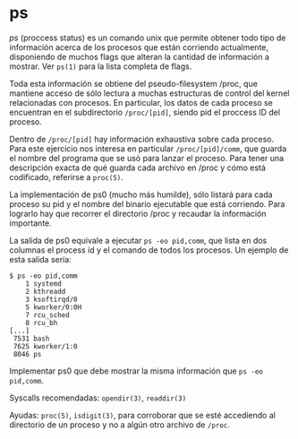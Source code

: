 # ps

*ps* (proccess status) es un comando unix que permite obtener todo tipo de información acerca de los procesos que están corriendo actualmente, disponiendo de muchos flags que alteran la cantidad de información a mostrar. Ver `ps(1)` para la lista completa de flags.

Toda esta información se obtiene del pseudo-filesystem /proc, que mantiene acceso de sólo lectura a muchas estructuras de control del kernel relacionadas con procesos. En particular, los datos de cada proceso se encuentran en el subdirectorio `/proc/[pid]`, siendo pid el proccess ID del proceso.

Dentro de `/proc/[pid]` hay información exhaustiva sobre cada proceso. Para este ejercicio nos interesa en particular `/proc/[pid]/comm`, que guarda el nombre del programa que se usó para lanzar el proceso. Para tener una descripción exacta de qué guarda cada archivo en /proc y cómo está codificado, referirse a `proc(5)`.

La implementación de ps0 (mucho más humilde), sólo listará para cada proceso su pid y el nombre del binario ejecutable que está corriendo. Para lograrlo hay que recorrer el directorio /proc y recaudar la información importante.

La salida de ps0 equivale a ejecutar `ps -eo pid,comm`, que lista en dos columnas el process id y el comando de todos los procesos. Un ejemplo de esta salida sería:

```
$ ps -eo pid,comm
    1 systemd
    2 kthreadd
    3 ksoftirqd/0
    5 kworker/0:0H
    7 rcu_sched
    8 rcu_bh
[...]
 7531 bash
 7625 kworker/1:0
 8046 ps
```

Implementar ps0 que debe mostrar la misma información que `ps -eo pid,comm`.

Syscalls recomendadas: `opendir(3)`, `readdir(3)`

Ayudas: `proc(5)`, `isdigit(3)`, para corroborar que se esté accediendo al directorio de un proceso y no a algún otro archivo de `/proc`.